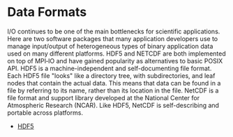 # Data Formats

I/O continues to be one of the main bottlenecks for scientific
applications.  Here are two software packages that many application
developers use to manage input/output of heterogeneous types of binary
application data used on many different platforms.  HDF5 and NETCDF
are both implemented on top of MPI‐IO and have gained popularity as
alternatives to basic POSIX API.  HDF5 is a machine-independent and
self-documenting file format. Each HDF5 file "looks" like a directory
tree, with subdirectories, and leaf nodes that contain the actual
data. This means that data can be found in a file by referring to its
name, rather than its location in the file.  NetCDF is a file format
and support library developed at the National Center for Atmospheric
Research (NCAR).  Like HDF5, NetCDF is self-describing and portable
across platforms.

* [HDF5](/programming/libraries/hdf5/index.md)
